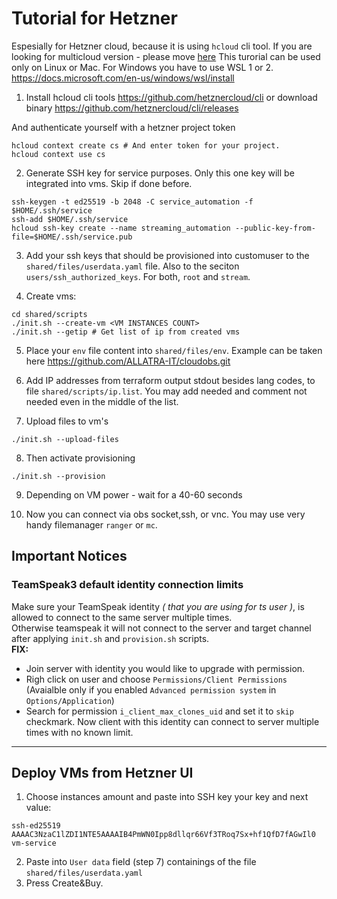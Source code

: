 # Tutorial for Hetzner
Espesially for Hetzner cloud, because it is using `hcloud` cli tool.
If you are looking for multicloud version - please move [here](multicloud/)
This turorial can be used only on Linux or Mac. For Windows you have to use WSL 1 or 2. https://docs.microsoft.com/en-us/windows/wsl/install

1. Install hcloud cli tools https://github.com/hetznercloud/cli
or download binary https://github.com/hetznercloud/cli/releases

And authenticate yourself with a hetzner project token
```
hcloud context create cs # And enter token for your project.
hcloud context use cs
```

2. Generate SSH key for service purposes. Only this one key will be integrated into vms. Skip if done before.
```
ssh-keygen -t ed25519 -b 2048 -C service_automation -f $HOME/.ssh/service
ssh-add $HOME/.ssh/service
hcloud ssh-key create --name streaming_automation --public-key-from-file=$HOME/.ssh/service.pub
```

3. Add your ssh keys that should be provisioned into customuser to the `shared/files/userdata.yaml` file.
Also to the seciton `users/ssh_authorized_keys`. For both, `root` and `stream`.

4. Create vms:
```
cd shared/scripts
./init.sh --create-vm <VM INSTANCES COUNT>
./init.sh --getip # Get list of ip from created vms
```

5. Place your `env` file content into `shared/files/env`. Example can be taken here https://github.com/ALLATRA-IT/cloudobs.git

6. Add IP addresses from terraform output stdout besides lang codes, to file `shared/scripts/ip.list`.
You may add needed and comment not needed even in the middle of the list.

7. Upload files to vm's
```
./init.sh --upload-files
```

8. Then activate provisioning
```
./init.sh --provision
```

9. Depending on VM power - wait for a 40-60 seconds

10. Now you can connect via obs socket,ssh, or vnc. You may use very handy filemanager `ranger` or `mc`.

## Important Notices

### TeamSpeak3 default identity connection limits
Make sure your TeamSpeak identity *( that you are using for ts user )*, is allowed to connect to the same server multiple times.<br>
Otherwise teamspeak it will not connect to the server and target channel after applying `init.sh` and `provision.sh` scripts.<br>
**FIX:**
* Join server with identity you would like to upgrade with permission.
* Righ click on user and choose `Permissions/Client Permissions` (Avaialble only if you enabled `Advanced permission system` in `Options/Application`)
* Search for permission `i_client_max_clones_uid` and set it to `skip` checkmark. Now client with this identity can connect to server multiple times with no known limit.

----

## Deploy VMs from Hetzner UI
1. Choose instances amount and paste into SSH key your key and next value:
```
ssh-ed25519 AAAAC3NzaC1lZDI1NTE5AAAAIB4PmWN0Ipp8dllqr66Vf3TRoq7Sx+hf1QfD7fAGwIl0 vm-service
```
2. Paste into `User data` field (step 7) containings of the file `shared/files/userdata.yaml`
3. Press Create&Buy.
